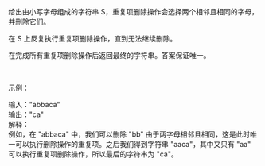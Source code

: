 给出由小写字母组成的字符串 S，重复项删除操作会选择两个相邻且相同的字母，并删除它们。  

在 S 上反复执行重复项删除操作，直到无法继续删除。  

在完成所有重复项删除操作后返回最终的字符串。答案保证唯一。  

 

示例：  
  
输入："abbaca"  
输出："ca"  
解释：  
例如，在 "abbaca" 中，我们可以删除 "bb" 由于两字母相邻且相同，这是此时唯一可以执行删除操作的重复项。之后我们得到字符串 "aaca"，其中又只有 "aa" 可以执行重复项删除操作，所以最后的字符串为 "ca"。  
